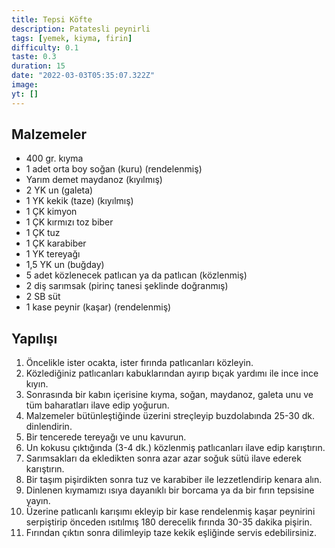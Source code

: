 ```yaml
---
title: Tepsi Köfte
description: Patatesli peynirli
tags: [yemek, kiyma, firin]
difficulty: 0.1
taste: 0.3
duration: 15
date: "2022-03-03T05:35:07.322Z"
image:
yt: []
---
```


## Malzemeler

- 400 gr. kıyma
- 1 adet orta boy soğan (kuru) (rendelenmiş)
- Yarım demet maydanoz (kıyılmış)
- 2 YK un (galeta)
- 1 YK kekik (taze) (kıyılmış)
- 1 ÇK kimyon
- 1 ÇK kırmızı toz biber
- 1 ÇK tuz
- 1 ÇK karabiber
- 1 YK tereyağı
- 1,5 YK un (buğday)
- 5 adet közlenecek patlıcan ya da patlıcan (közlenmiş)
- 2 diş sarımsak (pirinç tanesi şeklinde doğranmış)
- 2 SB süt
- 1 kase peynir (kaşar) (rendelenmiş)

## Yapılışı

1. Öncelikle ister ocakta, ister fırında patlıcanları közleyin.
2. Közlediğiniz patlıcanları kabuklarından ayırıp bıçak yardımı ile ince ince kıyın.
3. Sonrasında bir kabın içerisine kıyma, soğan, maydanoz, galeta unu ve tüm baharatları ilave edip yoğurun.
4. Malzemeler bütünleştiğinde üzerini streçleyip buzdolabında 25-30 dk. dinlendirin.
5. Bir tencerede tereyağı ve unu kavurun.
6. Un kokusu çıktığında (3-4 dk.) közlenmiş patlıcanları ilave edip karıştırın.
7. Sarımsakları da ekledikten sonra azar azar soğuk sütü ilave ederek karıştırın.
8. Bir taşım pişirdikten sonra tuz ve karabiber ile lezzetlendirip kenara alın.
9. Dinlenen kıymamızı ısıya dayanıklı bir borcama ya da bir fırın tepsisine yayın.
10. Üzerine patlıcanlı karışımı ekleyip bir kase rendelenmiş kaşar peynirini serpiştirip önceden ısıtılmış 180 derecelik fırında 30-35 dakika pişirin.
11. Fırından çıktın sonra dilimleyip taze kekik eşliğinde servis edebilirsiniz.
